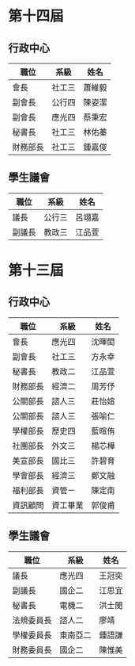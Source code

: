 # 第十四屆

## 行政中心

|職位|系級|姓名|
|---|---|---|
|會長|社工三|蕭維毅|
|副會長|公行四|陳姿潔|
|副會長|應光四|蔡秉宏|
|秘書長|社工三|林佑蓁|
|財務部長|社工三|鍾嘉俊|

## 學生議會
|職位|系級|姓名|
|---|---|---|
|議長|公行三|呂翊嘉|
|副議長|教政三|江品萱|


# 第十三屆

## 行政中心

|職位|系級|姓名|
|---|---|---|
|會長|應光四|沈暉閎|
|副會長|社工三|方永幸|
|秘書長|教政二|江品萱|
|財務部長| 經濟二|周芳伃|
|公關部長| 諮人三| 莊怡媗|
|公關部長| 諮人三| 張喻仁 |
|學權部長| 歷史四| 藍暄侑|
|社團部長| 外文三| 楊芯樺|
|美宣部長| 國比三| 許碧育|
|學會部長| 經濟三| 鄭文融|
|福利部長| 資管ㄧ| 陳定南|
|資訊顧問| 資工畢業| 郭俊甫|

## 學生議會
|職位|系級|姓名|
|---|---|---|
|議長|應光四|王冠奕|
|副議長|國企二|江思宜|
|秘書長|電機二|洪士閔|
|法規委員長|諮人二|廖靖|
|學權委員長|東南亞二|鍾語謙|
|財務委員長|國企二|陳惟美|

